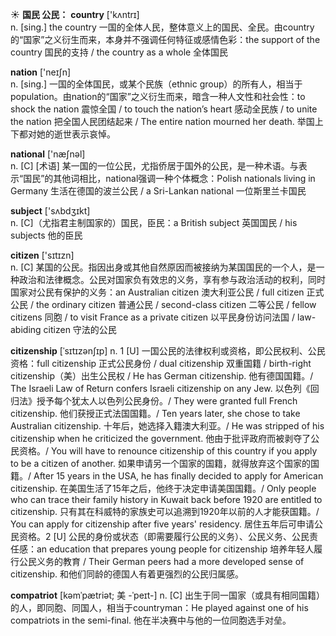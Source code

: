 ☀ <span class="category">**国民 公民：**</span>
<span class="vocabulary">**country**</span> ['kʌntrɪ]  
<span class="definition">n. [sing.] the country 一国的全体人民，整体意义上的国民、全民。由country的“国家”之义衍生而来，本身并不强调任何特征或感情色彩：</span>the support of the country 国民的支持 / the country as a whole 全体国民

<span class="vocabulary">**nation**</span> ['neɪʃn]  
<span class="definition">n. [sing.] 一国的全体国民，或某个民族（ethnic group）的所有人，相当于population。由nation的“国家”之义衍生而来，暗含一种人文性和社会性：</span>to shock the nation 震惊全国 / to touch the nation’s heart 感动全民族 / to unite the nation 把全国人民团结起来 / The entire nation mourned her death. 举国上下都对她的逝世表示哀悼。

<span class="vocabulary">**national**</span> ['næʃnəl]  
<span class="definition">n. [C] [术语] 某一国的一位公民，尤指侨居于国外的公民，是一种术语。与表示“国民”的其他词相比，national强调一种个体概念：</span>Polish nationals living in Germany 生活在德国的波兰公民 / a Sri-Lankan national 一位斯里兰卡国民

<span class="vocabulary">**subject**</span> ['sʌbdӡɪkt]  
<span class="definition">n. [C]（尤指君主制国家的）国民，臣民：</span>a British subject 英国国民 / his subjects 他的臣民

<span class="vocabulary">**citizen**</span> ['sɪtɪzn]  
<span class="definition">n. [C] 某国的公民。指因出身或其他自然原因而被接纳为某国国民的一个人，是一种政治和法律概念。公民对国家负有效忠的义务，享有参与政治活动的权利，同时国家对公民有保护的义务：</span>an Australian citizen 澳大利亚公民 / full citizen 正式公民 / the ordinary citizen 普通公民 / second-class citizen 二等公民 / fellow citizens 同胞 / to visit France as a private citizen 以平民身份访问法国 / law-abiding citizen 守法的公民
                  
<span class="vocabulary">**citizenship**</span> [ˈsɪtɪzənʃɪp]
<span class="definition">n. 1 [U] 一国公民的法律权利或资格，即公民权利、公民资格：</span>full citizenship 正式公民身份 / dual citizenship 双重国籍 / birth-right citizenship（美）出生公民权 / He has German citizenship. 他有德国国籍。/ The Israeli Law of Return confers Israeli citizenship on any Jew. 以色列《回归法》授予每个犹太人以色列公民身份。/ They were granted full French citizenship. 他们获授正式法国国籍。/ Ten years later, she chose to take Australian citizenship. 十年后，她选择入籍澳大利亚。/ He was stripped of his citizenship when he criticized the government. 他由于批评政府而被剥夺了公民资格。/ You will have to renounce citizenship of this country if you apply to be a citizen of another. 如果申请另一个国家的国籍，就得放弃这个国家的国籍。/ After 15 years in the USA, he has finally decided to apply for American citizenship. 在美国生活了15年之后，他终于决定申请美国国籍。/ Only people who can trace their family history in Kuwait back before 1920 are entitled to citizenship. 只有其在科威特的家族史可以追溯到1920年以前的人才能获国籍。/ You can apply for citizenship after five years' residency. 居住五年后可申请公民资格。<span class="definition">2 [U] 公民的身份或状态（即需要履行公民的义务）、公民义务、公民责任感：</span>an education that prepares young people for citizenship 培养年轻人履行公民义务的教育 / Their German peers had a more developed sense of citizenship. 和他们同龄的德国人有着更强烈的公民归属感。

<span class="vocabulary">**compatriot**</span> [kəmˈpætriət; 美 -ˈpeɪt-]
<span class="definition">n. [C] 出生于同一国家（或具有相同国籍）的人，即同胞、同国人，相当于countryman：</span>He played against one of his compatriots in the semi-final. 他在半决赛中与他的一位同胞选手对垒。




